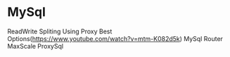# MySql 
ReadWrite Spliting Using Proxy Best Options(https://www.youtube.com/watch?v=mtm-K082d5k) 
MySql Router 
MaxScale 
ProxySql 




